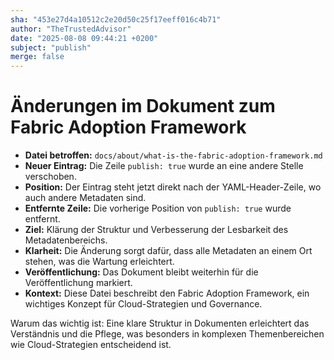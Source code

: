 ```yaml
---
sha: "453e27d4a10512c2e20d50c25f17eeff016c4b71"
author: "TheTrustedAdvisor"
date: "2025-08-08 09:44:21 +0200"
subject: "publish"
merge: false
---
```


# Änderungen im Dokument zum Fabric Adoption Framework

- **Datei betroffen:** `docs/about/what-is-the-fabric-adoption-framework.md`
- **Neuer Eintrag:** Die Zeile `publish: true` wurde an eine andere Stelle verschoben.
- **Position:** Der Eintrag steht jetzt direkt nach der YAML-Header-Zeile, wo auch andere Metadaten sind.
- **Entfernte Zeile:** Die vorherige Position von `publish: true` wurde entfernt.
- **Ziel:** Klärung der Struktur und Verbesserung der Lesbarkeit des Metadatenbereichs.
- **Klarheit:** Die Änderung sorgt dafür, dass alle Metadaten an einem Ort stehen, was die Wartung erleichtert.
- **Veröffentlichung:** Das Dokument bleibt weiterhin für die Veröffentlichung markiert.
- **Kontext:** Diese Datei beschreibt den Fabric Adoption Framework, ein wichtiges Konzept für Cloud-Strategien und Governance.

Warum das wichtig ist: Eine klare Struktur in Dokumenten erleichtert das Verständnis und die Pflege, was besonders in komplexen Themenbereichen wie Cloud-Strategien entscheidend ist.

